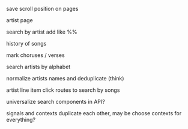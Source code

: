 save scroll position on pages

artist page

search by artist add like %%

history of songs

mark choruses / verses

search artists by alphabet

normalize artists names and deduplicate (think)

artist line item click routes to search by songs

universalize search components in API?

signals and contexts duplicate each other, may be choose contexts for everything?